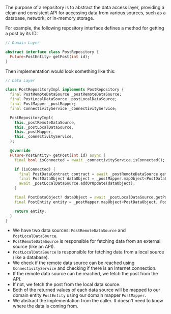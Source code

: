 The purpose of a repository is to abstract the data access layer, providing a clean and consistent API for accessing data from various sources, such as a database, network, or in-memory storage.

For example, the following repository interface defines a method for getting a post by its ID:

```dart
// Domain Layer

abstract interface class PostRepository {
  Future<PostEntity> getPost(int id);
}
```

Then implementation would look something like this:

```dart
// Data Layer

class PostRepositoryImpl implements PostRepository {
  final PostRemoteDataSource _postRemoteDataSource;
  final PostLocalDataSource _postLocalDataSource;
  final PostMapper _postMapper;
  final ConnectivityService _connectivityService;

  PostRepositoryImpl(
    this._postRemoteDataSource,
    this._postLocalDataSource,
    this._postMapper,
    this._connectivityService,
  );

  @override
  Future<PostEntity> getPost(int id) async {
    final bool isConnected = await _connectivityService.isConnected();

    if (isConnected) {
      final PostDataContract contract = await _postRemoteDataSource.getPost(id);
      final PostDataObject dataObject = _postMapper.mapObject<PostDataContract, PostDataObject>(contract);
      await _postLocalDataSource.addOrUpdate(dataObject);
    }

    final PostDataObject? dataObject = await _postLocalDataSource.getPost(id);
    final PostEntity entity = _postMapper.mapObject<PostDataObject, PostEntity>(dataObject);

    return entity;
  }
}
```

- We have two data sources: `PostRemoteDataSource` and `PostLocalDataSource`.
- `PostRemoteDataSource` is responsible for fetching data from an external source (like an API).
- `PostLocalDataSource` is responsible for fetching data from a local source (like a database).
- We check if the remote data source can be reached using `ConnectivityService` and checking if there is an Internet connection.
- If the remote data source can be reached, we fetch the post from the API.
- If not, we fetch the post from the local data source.
- Both of the returned values of each data source will be mapped to our domain entity `PostEntity` using our domain mapper `PostMapper`.
- We abstract the implementation from the caller. It doesn't need to know where the data is coming from.